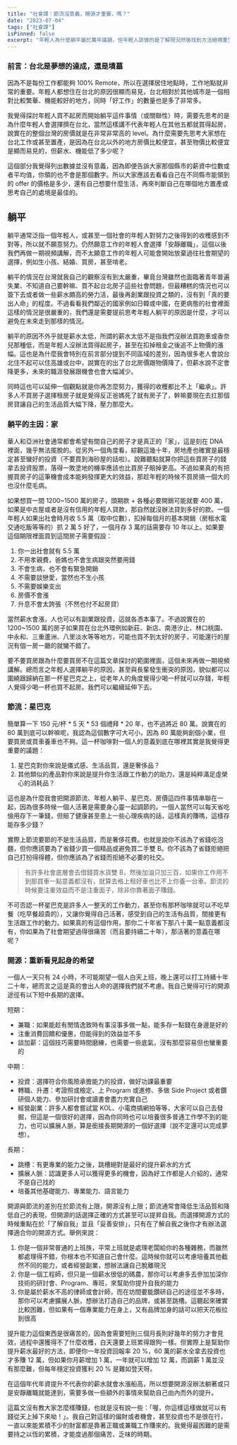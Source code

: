 ```yaml
---
title: "社會課｜節流沒意義，開源才重要，嗎？"
date: "2023-07-04"
tags: ["社會課"]
isPinned: false
excerpt: "年輕人為什麼躺平屬於萬年議題，但年輕人該做的是了解現況然後找到方法絕境重生"
---
```


### 前言：台北是夢想的達成，還是墳墓
因為不是每份工作都能夠 100% Remote，所以在選擇居住地點時，工作地點就非常的重要。年輕人都想住在台北的原因很顯而易見，台北相對於其他城市是一個相對比較繁華、機能較好的地方，同時「好工作」的數量也是多了非常多。

我覺得探討年輕人買不起房而開始躺平這件事情（或關聯性）時，需要先思考的是為什麼年輕人會選擇擠在台北，當然這樣講不代表年輕人在其他五都就買得起房，說實在的整個台灣的房價就是在非常非常高的 level。為什麼需要先思考大家想在台北工作或甚至置產，是因為在台北以外的地方房價比較便宜，甚至物價比較便宜是顯而易見的，但薪水、機能低了多少呢？

這個部分我覺得列出數據並沒有意義，因為即便告訴大家那個縣市的薪資中位數或者平均值，你領的也不會是那個數字。所以大家應該去看看自己在不同縣市能領到的 offer 的價格是多少，還有自己想要什麼生活，再來判斷自己在哪個地方置產或思考自己的處境是最佳的。

## 躺平
躺平通常泛指一個年輕人，或甚至一個社會的年輕人對努力之後得到的收穫感到不對等，所以就不願意努力。仍然願意工作的年輕人會選擇「安靜離職」，這個以後我們再做一期視頻講解，而不太願意工作的年輕人可能會開始放棄過往社會期望的選擇，例如生小孩、結婚、買房，甚至啃老。

躺平的情況在台灣就我自己的觀察沒有到太嚴重，畢竟台灣雖然也面臨著青年普遍失業、不知道自己要幹嘛、買不起台北房子這些社會問題，但最糟糕的情況也可以簽下去或者做一些薪水頗高的勞力活，最後再創業跟投資之類的，沒有到「真的要出人命」的程度。不過看看我們鄰近的國家例如日韓或中國，在更病態的社會裡面這樣的情況是很嚴重的，我們還是需要提前思考年輕人躺平的原因是什麼，才可以避免在未來走到那樣的情況。

躺平的原因不外乎就是薪水太低，所謂的薪水太低不是指我們沒辦法買跑車或香奈兒那種低，而是年輕人沒辦法買得起房子，甚至在扣掉租金之後追不上物價的漲幅。這也是為什麼我會特別在前言部分提到不同區域的差別，因為很多老人會說台北住不起可以住高雄或台中，說實在的出了台北房價跟物價降了，但薪水說不定會降更多，未來的職涯發展跟機會也會大幅減少。

同時這也可以延伸一個觀點就是你再怎麼努力，獲得的收穫都比不上「繼承」。許多人不買房子選擇租房子就是覺得反正爸媽死了就有房子了，幹嘛要現在去扛那個房貸讓自己的生活品質大幅下降，壓力那麼大。


### 躺平的主因：家
華人和亞洲社會通常都會希望有間自己的房子才是真正的「家」，這是刻在 DNA 裡面，幾乎無法擺脫的。從另外一個角度看，綜觀這幾十年，房地產也確實是最穩定甚至蠻好的投資（不要買到海砂屋的話啦）。說難聽點就算你把這些買房子的錢拿去投資股票，落得一敗塗地的機率應該也比買房子賠掉更高。不過如果真的有把握買房子的這筆機會成本能夠發揮更大的效益，那趁年輕的時候不買房搞一個大的也沒什麼毛病。

如果想買一間 1200~1500 萬的房子，頭期款 + 各種必要開銷可能就要 400 萬，如果是中古屋或者是沒有信用的年輕人貸款，那自然就沒辦法貸到多好的款。一個年輕人如果出社會時月收 5.5 萬（取中位數），扣掉每個月的基本開銷（房租水電交通吃飯等等的）抓 2 萬 5 好了，一個月存 3 萬的話需要存 10 年以上。如果要這個期限裡面買到這間房子需要假設：

1. 你一出社會就有 5.5 萬
1. 不用孝親費，爸媽也不會生病跟突然要用錢
1. 不會生病，也不會有緊急開銷
1. 不需要談戀愛，當然也不生小孩
1. 不需要娛樂支出
1. 房價不會漲
1. 升息不會太誇張（不然也付不起房貸）

當然薪水會漲，人也可以有副業跟投資，這就各憑本事了。不過說實在的 1200~1500 萬的房子如果買在台北外環例如新莊、新店、南港汐止、林口桃園、中永和、三重蘆洲、八里淡水等等地方，可能也買不到太好的房子，可能還行的屋況有個一房一廳的就蠻不錯了。

要不要買房跟為什麼要買房不在這篇文章探討的範圍裡面，這個未來再做一期視頻講解。總而言之年輕人選擇躺平的原因，甚至與長輩發生衝突的原因，貌似都可以圍繞跟歸納在那一杯星巴克之上，從老年人的角度覺得少喝一杯就可以存錢，年輕人覺得少喝一杯也買不起房。我們可以繼續延伸下去。

### 節流：星巴克
簡單算一下 150 元/杯 * 5 天 * 53 個禮拜 * 20 年，也不過將近 80 萬。說實在的 80 萬到底可以幹嘛呢，我認為這個數字可大可小，因為 80 萬能夠創個小業，但要買房或買車養車也不夠。這一杯咖啡對一個人的意義到底在哪裡其實是我覺得更重要的議題：

1. 星巴克對你來說是儀式感、生活品質，還是奢侈品？
1. 其他類似的產品對你來說是提升你生活跟工作動力的助力，還是純粹滿足虛榮心的消耗品？

這也是為什麼我會把開源節流、年輕人躺平、星巴克、房價這四件事情串聯在一起，因為很多時候一個人活著是需要身心靈一起調節的。一個人當然可以每天省吃儉用存下一筆錢，但賠了健康甚至患上一些心理疾病的話，這樣真的賺嗎，這樣存能存多少錢？

實際上節流要節的不是生活品質，而是奢侈花費。也就是說你不該為了省錢吃泡麵，但你應該要為了省錢少買一個精品或避免買二手雙 B。你不該為了省錢拒絕把自己打扮得得體，但你應該為了省錢而拒絕不必要的社交。

> 有許多社會底層會去借錢買水貨雙 B，然後加油只加三百，如果你工作用不到那買車一點意義都沒有，就算去格上租好車也比不上你養一台車。節流的時候要注重效益而不是注重面子，除非你靠著面子賺錢。

不可否認一杯星巴克是許多人一整天的工作動力，甚至你有那杯咖啡就可以不吃早餐（吃早餐超貴的），又讓你覺得自己活著，感受到自己的生活有品質，間接更有生活跟工作的動力。如果真的有這個作用，那你二十年省下那八十萬一點意義都沒有，你如果為了社會期望過得很痛苦（而且要持續二十年），那活著的意義在哪呢？

### 開源：重新看見起身的希望
一個人一天只有 24 小時，不可能期望一個人白天上班，晚上還可以打工持續十年二十年，總而言之這是真的會出人命的選擇我們就不考慮。我自己覺得可行的開源途徑有以下短中長期的選擇。

短期：

- 兼職：如果能趁有閒情逸致時有事沒事多做一點，能多存一點錢在身邊是好的
- 注重消費回饋和優惠，但能得到的效益並不多
- 談加薪：這個技巧需要時間磨練，也需要一些底氣，沒有那麼容易但也蠻重要的

中期：

- 投資：選擇符合你風險承擔能力的投資，做好功課最重要
- 轉職、升遷：考證照或檢定、上 Program 或進修、多做 Side Project 或者鑽研個人能力、參加研討會或讀書會盡力充實自己
- 經營副業：許多人都會嘗試當 KOL、小電商搞網拍等等，大家可以自己去發掘，但這是一個很好的選擇，因為你同時也可以培養很多普通工作學不到的能力，也可以擴展人脈，算是銜接長期開源的一個好選擇（說不定還可以完成夢想）。

長期：

- 跳槽：有更專業的能力之後，跳槽絕對是最好的提升薪水的方式
- 擴展人脈：認識更多人可以獲得更多的機會，因為好工作都是人介紹的，通常不是自己找的
- 培養其他基礎能力、專業能力、語言能力

開源與節流的差別在於節流有上限，開源沒有上限；節流通常會降低生活品質和降低自己的表現，但開源的話選擇正確的方式甚至可以提昇自我。而選擇開源方式的時候重點在於「了解自我」並且「妥善安排」，只有在了解自我之後你才有辦法選擇適合你的開源方式。舉例來說：

1. 你是一個非常普通的上班族，平常上班就是處理老闆給你的各種雜務，而雖然都處理得不錯，你根本也不知道自己會什麼。這時候你就可以考慮培養其他截然不同的能力，或者經營副業，想辦法讓自己脫離現況
1. 你是一個工程師，但只是一個薪水很低的碼農，那你可以考慮多去參加加深你技術的研討會、Program、專班，來幫助你提升自我的能力
1. 你是屬於薪水不高的律師或會計師，而在坊間要能鑽研自己的途徑並不多時，那你可以考慮擴展人脈，想辦法打造自己的品牌，或甚至跳槽。這聽起來確實比較困難，但如果有一個專業能力在身上，又有品牌加身的話可以把天花板拉到很高

提升能力這個東西是很痛苦的，因為會需要短則三個月長則好幾年的努力才會見效，過程中還獲得不了什麼收穫，白天還要上班累得跟狗一樣。但實際上是幫助你提升薪水最好的方法，即便你一年投資回報率 20 %，60 萬的薪水全拿去投資也才多賺 12 萬，但如果你月薪增加 1 萬，一年就可以增加 12 萬，而調薪 1 萬並沒有那麼難，但每年穩定投資獲利 20 % 是難如登天呀。

在這個年代年資提升不代表你的薪水就會水漲船高，所以想要開源沒辦法躺著或只是安靜離職就能達到，需要多做一些額外的事情來幫助自己由內而外的提升。

這篇文沒有教大家怎麼樣賺錢，也就是沒有說一些：「喔，你這樣這樣做就可以有錢從天上掉下來呦！」。我自己對這樣的偏財或者機會，甚至投資也不是很在行，一直以來能累積不少的財富都是靠著正職或兼職工作賺來的。我覺得最困難的是需要持之以恆的累積，才能度過那個痛苦、乏味的時期。